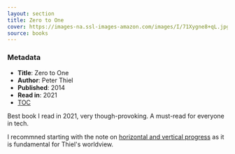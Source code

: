 ```yaml
---
layout: section
title: Zero to One
cover: https://images-na.ssl-images-amazon.com/images/I/71Xygne8+qL.jpg
source: books
---
```


### Metadata
- **Title**: Zero to One
- **Author**: Peter Thiel
- **Published**: 2014
- **Read in**: 2021
- [TOC](https://firebasestorage.googleapis.com/v0/b/firescript-577a2.appspot.com/o/imgs%2Fapp%2FVitecek%2Fl3aO0NpBBj.png?alt=media&token=74f3a5dc-9bf4-4a39-8cc3-8527b5fe1a1b)

Best book I read in 2021, very though-provoking. A must-read for everyone in tech.

I recommned starting with the note on [horizontal and vertical progress](horizontal-and-vertical-progress) as it is fundamental for Thiel's worldview.
